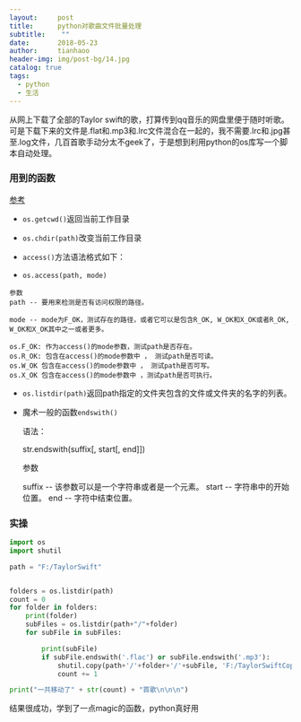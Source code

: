```yaml
---
layout:     post
title:      python对歌曲文件批量处理
subtitle:    ""
date:       2018-05-23
author:     tianhaoo
header-img: img/post-bg/14.jpg
catalog: true
tags:
  - python
  - 生活
---
```



从网上下载了全部的Taylor swift的歌，打算传到qq音乐的网盘里便于随时听歌。可是下载下来的文件是.flat和.mp3和.lrc文件混合在一起的，我不需要.lrc和.jpg甚至.log文件，几百首歌手动分太不geek了，于是想到利用python的os库写一个脚本自动处理。



### 用到的函数

[参考](http://www.runoob.com/python/os-file-methods.html)


* `os.getcwd()`返回当前工作目录

* `os.chdir(path)`改变当前工作目录

* `access()`方法语法格式如下：

* `os.access(path, mode)`
<!--more-->
    参数
    path -- 要用来检测是否有访问权限的路径。

    mode -- mode为F_OK，测试存在的路径，或者它可以是包含R_OK, W_OK和X_OK或者R_OK, W_OK和X_OK其中之一或者更多。

    os.F_OK: 作为access()的mode参数，测试path是否存在。
    os.R_OK: 包含在access()的mode参数中 ， 测试path是否可读。
    os.W_OK 包含在access()的mode参数中 ， 测试path是否可写。
    os.X_OK 包含在access()的mode参数中 ，测试path是否可执行。

* `os.listdir(path)`返回path指定的文件夹包含的文件或文件夹的名字的列表。

* 魔术一般的函数`endswith()`

    语法：

    str.endswith(suffix[, start[, end]])

    参数

    suffix -- 该参数可以是一个字符串或者是一个元素。
    start -- 字符串中的开始位置。
    end -- 字符中结束位置。


### 实操

```python
import os
import shutil

path = "F:/TaylorSwift"


folders = os.listdir(path)
count = 0
for folder in folders:
    print(folder)
    subFiles = os.listdir(path+"/"+folder)
    for subFile in subFiles:

        print(subFile)
        if subFile.endswith('.flac') or subFile.endswith('.mp3'):
            shutil.copy(path+'/'+folder+'/'+subFile, 'F:/TaylorSwiftCopy/'+subFile)
            count += 1

print("一共移动了" + str(count) + "首歌\n\n\n")

```

结果很成功，学到了一点magic的函数，python真好用
